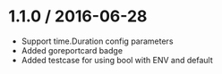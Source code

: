 # 1.1.0 / 2016-06-28

  * Support time.Duration config parameters
  * Added goreportcard badge
  * Added testcase for using bool with ENV and default
